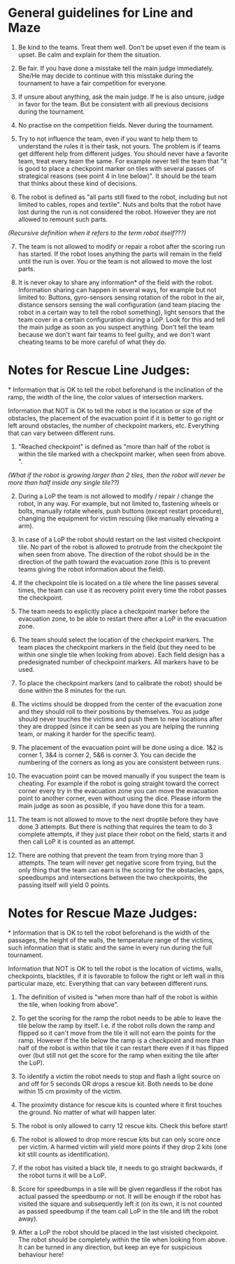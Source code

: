 # General guidelines for Line and Maze

1. Be kind to the teams. Treat them well. Don't be upset even if the team is upset. Be calm and explain for them the situation. 

2. Be fair. If you have done a misstake tell the main judge immediately. She/He may decide to continue with this misstake during the tournament to have a fair competition for everyone. 

3. If unsure about anything, ask the main judge. If he is also unsure, judge in favor for the team. But be consistent with all previous decisions during the tournament. 

4. No practise on the competition fields. Never during the tournament. 

5. Try to not influence the team, even if you want to help them to understand the rules it is their task, not yours. The problem is if teams get different help from different judges. You should never have a favorite team, treat every team the same. 
For example never tell the team that "it is good to place a checkpoint marker on tiles with several passes of strategical reasons (see point 4 in line below)". It should be the team that thinks about these kind of decisions. 

6. The robot is defined as "all parts still fixed to the robot, including but not limited to cables, ropes and textile". Nuts and bolts that the robot have lost during the run is not considered the robot. However they are not allowed to remount such parts.  

*(Recursive definition when it refers to the term robot itself???)*

7. The team is not allowed to modify or repair a robot after the scoring run has started. If the robot loses anything the parts will remain in the field until the run is over. You or the team is not allowed to move the lost parts. 

8. It is never okay to share any information&ast; of the field with the robot. 
Information sharing can happen in several ways, for example but not limited to: Buttons, gyro-sensors sensing rotation of the robot in the air, distance sensors sensing the wall configuration (and team placing the robot in a certain way to tell the robot something), light sensors that the team cover in a certain configuration during a LoP. 
Look for this and tell the main judge as soon as you suspect anything. Don't tell the team because we don't want fair teams to feel guilty, and we don't want cheating teams to be more careful of what they do. 


# Notes for Rescue Line Judges: 

&ast; Information that is OK to tell the robot beforehand is the inclination of the ramp, the width of the line, the color values of intersection markers. 

Information that NOT is OK to tell the robot is the location or size of the obstacles, the placement of the evacuation point if it is better to go right or left around obstacles, the number of checkpoint markers, etc. Everything that can vary between different runs. 


1. "Reached checkpoint" is defined as "more than half of the robot is within the tile marked with a checkpoint marker, when seen from above. ".

*(What if the robot is growing larger than 2 tiles, then the robot will never be more than half inside any single tile??)*

2. During a LoP the team is not allowed to modify / repair / change the robot, in any way. For example, but not limited to, fastening wheels or bolts, manually rotate wheels, push buttons (except restart procedure), changing the equipment for victim rescuing (like manually elevating a arm). 

3. In case of a LoP the robot should restart on the last visited checkpoint tile. No part of the robot is allowed to protrude from the checkpoint tile when seen from above. 
The direction of the robot should be in the direction of the path toward the evacuation zone (this is to prevent teams giving the robot information about the field).

4. If the checkpoint tile is located on a tile where the line passes several times, the team can use it as recovery point every time the robot passes the checkpoint. 

5. The team needs to explicitly place a checkpoint marker before the evacuation zone, to be able to restart there after a LoP in the evacuation zone. 

6. The team should select the location of the checkpoint markers. The team places the checkpoint markers in the field (but they need to be within one single tile when looking from above). Each field design has a predesignated number of checkpoint markers. All markers have to be used. 

7. To place the checkpoint markers (and to calibrate the robot) should be done within the 8 minutes for the run. 

8. The victims should be dropped from the center of the evacuation zone and they should roll to their positions by themselves. You as judge should never touches the victims and push them to new locations after they are dropped (since it can be seen as you are helping the running team, or making it harder for the specific team). 

9. The placement of the evacuation point will be done using a dice. 1&2 is corner 1, 3&4 is corner 2, 5&6 is corner 3. You can decide the numbering of the corners as long as you are consistent between runs. 

10. The evacuation point can be moved manually if you suspect the team is cheating. For example if the robot is going straight toward the correct corner every try in the evacuation zone you can move the evacuation point to another corner, even without using the dice.
Please inform the main judge as soon as possible, if you have done this for a team. 

11. The team is not allowed to move to the next droptile before they have done 3 attempts. But there is nothing that requires the team to do 3 complete attempts, if they just place their robot on the field, starts it and then call LoP it is counted as an attempt. 

12. There are nothing that prevent the team from trying more than 3 attempts. The team will never get negative score from trying, but the only thing that the team can earn is the scoring for the obstacles, gaps, speedbumps and intersections between the two checkpoints, the passing itself will yield 0 points. 




# Notes for Rescue Maze Judges: 

&ast; Information that is OK to tell the robot beforehand is the width of the passages, the height of the walls, the temperature range of the victims, such information that is static and the same in every run during the full tournament. 

Information that NOT is OK to tell the robot is the location of victims, walls, checkpoints, blacktiles, if it is favorable to follow the right or left wall in this particular maze, etc. Everything that can vary between different runs. 




1. The definition of visited is "when more than half of the robot is within the tile, when looking from above". 

2. To get the scoring for the ramp the robot needs to be able to leave the tile below the ramp by itself. I.e. if the robot rolls down the ramp and flipped so it can't move from the tile it will not earn the points for the ramp.  However if the tile below the ramp is a checkpoint and more than half of the robot is within that tile it can restart there even if it has flipped over (but still not get the score for the ramp when exiting the tile after the LoP). 

3. To identify a victim the robot needs to stop and flash a light source on and off for 5 seconds OR drops a rescue kit. Both needs to be done within 15 cm proximity of the victim. 

4. The proximity distance for rescue kits is counted where it first touches the ground. No matter of what will happen later. 

5. The robot is only allowed to carry 12 rescue kits. Check this before start! 

6. The robot is allowed to drop more rescue kits but can only score once per victim. A harmed victim will yield more points if they drop 2 kits (one kit still counts as identification).  

7. If the robot has visited a black tile, it needs to go straight backwards, if the robot turns it will be a LoP. 

8. Score for speedbumps in a tile will be given regardless if the robot has actual passed the speedbump or not. It will be enough if the robot has visited the square and subsequently left it (on its own, it is not counted as passed speedbump if the team call LoP in the tile and lift the robot away). 

9. After a LoP the robot should be placed in the last visisted checkpoint. The robot should be completely within the tile when looking from above. It can be turned in any direction, but keep an eye for suspicious behaviour here! 
